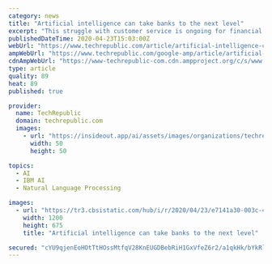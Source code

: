 ```yaml
---
category: news
title: "Artificial intelligence can take banks to the next level"
excerpt: "This struggle with customer service is ongoing for financial institutions. But it's an area in which artificial intelligence (AI), and its ability to work with unstructured data like voice and images, can help. \"There are two things that artificial intelligence does really well,\" said Ameek Singh, vice president of IBM's Watson applications and ..."
publishedDateTime: 2020-04-23T15:03:00Z
webUrl: "https://www.techrepublic.com/article/artificial-intelligence-can-take-banks-to-the-next-level/"
ampWebUrl: "https://www.techrepublic.com/google-amp/article/artificial-intelligence-can-take-banks-to-the-next-level/"
cdnAmpWebUrl: "https://www-techrepublic-com.cdn.ampproject.org/c/s/www.techrepublic.com/google-amp/article/artificial-intelligence-can-take-banks-to-the-next-level/"
type: article
quality: 89
heat: 89
published: true

provider:
  name: TechRepublic
  domain: techrepublic.com
  images:
    - url: "https://insideout.app/ai/assets/images/organizations/techrepublic.com-50x50.jpg"
      width: 50
      height: 50

topics:
  - AI
  - IBM AI
  - Natural Language Processing

images:
  - url: "https://tr3.cbsistatic.com/hub/i/r/2020/04/23/e7141a30-003c-4e34-ad1d-6cc7c76daf90/resize/1200x/331adc6fa5179da2d9e9d3f835c07f81/woman-clerk-in-a-bank-flat-vector-vector-id483987118-1.jpg"
    width: 1200
    height: 675
    title: "Artificial intelligence can take banks to the next level"

secured: "cYU9qjenEoHOtTtHOssMtfqV28KnEUGDBebRiH1GxVfeZ6r2/a1qkHk/bYkRlNjag2xUc3gU8iREei01RI120yG7NGAJ4Jc2H0bcIk+p0ql5dg7CBVKARr6ytQzJAJLwjDzZ6lOpAGuw3LgUkv2gVFHYUxDSh6grJawboR60zm61iW/C1uyc4KhDMudEGfxFCFkhLSFlMUxvSVhOcRCoCD5l9FJxzHIx2Z/wMmKk+gN9FNVVSxfKRqJgzm5P7fEv+8cq44wYviZKMUFUrdF6+nhff73sokyROH8MfxWBMiF6wBMoz6n2Kqz66LCea0i8hF2UwDadRA+3oUgKxUoOy3wh2JyUM55MYNr7stI479eXOOE1ZIwiEwe21PrUY8st1afXla9BxDq5YAOeM+O3v5tejudIZLMOE2Mr2cK0ho7w1OzQRdTbDTRvPMCfW8Coasanh9YGgeqBCrCVakYxLi/7y6dLD8sUAWfSrZytWcY=;Nx1TkionjvIvDxxl3Gdx2A=="
---
```


